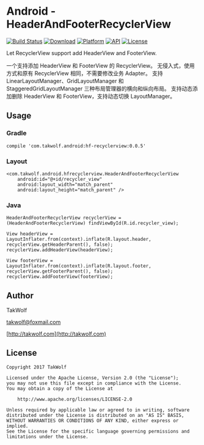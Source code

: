 # Android - HeaderAndFooterRecyclerView #

[![Build Status](https://travis-ci.org/TakWolf/Android-HeaderAndFooterRecyclerView.svg?branch=master)](https://travis-ci.org/TakWolf/Android-HeaderAndFooterRecyclerView)
[![Download](https://api.bintray.com/packages/takwolf/maven/Android-HeaderAndFooterRecyclerView/images/download.svg)](https://bintray.com/takwolf/maven/Android-HeaderAndFooterRecyclerView/_latestVersion)
[![Platform](https://img.shields.io/badge/platform-Android-green.svg?style=flat)](https://www.android.com)
[![API](https://img.shields.io/badge/API-9%2B-brightgreen.svg?style=flat)](https://android-arsenal.com/api?level=9)
[![License](https://img.shields.io/github/license/TakWolf/Android-HeaderAndFooterRecyclerView.svg?style=flat)](http://www.apache.org/licenses/LICENSE-2.0)

Let RecyclerView support add HeaderView and FooterView.

一个支持添加 HeaderView 和 FooterView 的 RecyclerView。
无侵入式，使用方式和原有 RecyclerView 相同，不需要修改业务 Adapter。
支持 LinearLayoutManager、GridLayoutManager 和 StaggeredGridLayoutManager 三种布局管理器的横向和纵向布局。
支持动态添加删除 HeaderView 和 FooterView，支持动态切换 LayoutManager。

## Usage ##

### Gradle ###

```
compile 'com.takwolf.android:hf-recyclerview:0.0.5'
```

### Layout ###

```
<com.takwolf.android.hfrecyclerview.HeaderAndFooterRecyclerView
    android:id="@+id/recycler_view"
    android:layout_width="match_parent"
    android:layout_height="match_parent" />
```

### Java ###

```
HeaderAndFooterRecyclerView recyclerView = (HeaderAndFooterRecyclerView) findViewById(R.id.recycler_view);

View headerView = LayoutInflater.from(context).inflate(R.layout.header, recyclerView.getHeaderParent(), false);
recyclerView.addHeaderView(headerView);

View footerView = LayoutInflater.from(context).inflate(R.layout.footer, recyclerView.getFooterParent(), false);
recyclerView.addFooterView(footerView);
```

## Author ##

TakWolf

[takwolf@foxmail.com](mailto:takwolf@foxmail.com)

[http://takwolf.com](http://takwolf.com)

## License ##

```
Copyright 2017 TakWolf

Licensed under the Apache License, Version 2.0 (the "License");
you may not use this file except in compliance with the License.
You may obtain a copy of the License at

    http://www.apache.org/licenses/LICENSE-2.0

Unless required by applicable law or agreed to in writing, software
distributed under the License is distributed on an "AS IS" BASIS,
WITHOUT WARRANTIES OR CONDITIONS OF ANY KIND, either express or implied.
See the License for the specific language governing permissions and
limitations under the License.
```
